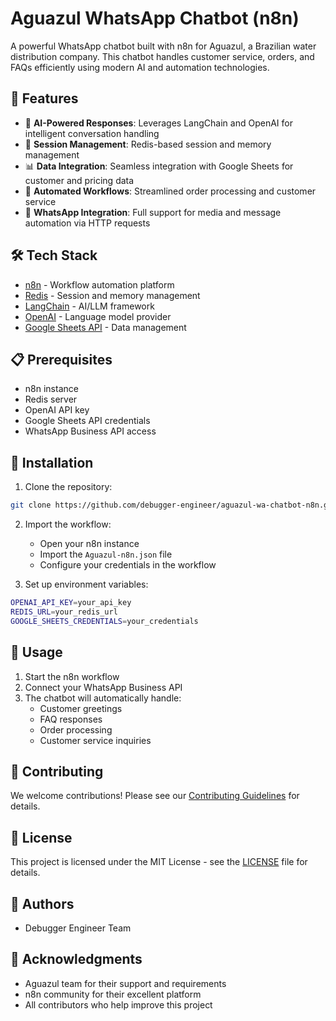 # Aguazul WhatsApp Chatbot (n8n)

A powerful WhatsApp chatbot built with n8n for Aguazul, a Brazilian water distribution company. This chatbot handles customer service, orders, and FAQs efficiently using modern AI and automation technologies.

## 🚀 Features

- 🤖 **AI-Powered Responses**: Leverages LangChain and OpenAI for intelligent conversation handling
- 💾 **Session Management**: Redis-based session and memory management
- 📊 **Data Integration**: Seamless integration with Google Sheets for customer and pricing data
- 🔄 **Automated Workflows**: Streamlined order processing and customer service
- 📱 **WhatsApp Integration**: Full support for media and message automation via HTTP requests

## 🛠️ Tech Stack

- [n8n](https://n8n.io/) - Workflow automation platform
- [Redis](https://redis.io/) - Session and memory management
- [LangChain](https://www.langchain.com/) - AI/LLM framework
- [OpenAI](https://openai.com/) - Language model provider
- [Google Sheets API](https://developers.google.com/sheets/api) - Data management

## 📋 Prerequisites

- n8n instance
- Redis server
- OpenAI API key
- Google Sheets API credentials
- WhatsApp Business API access

## 🔧 Installation

1. Clone the repository:
```bash
git clone https://github.com/debugger-engineer/aguazul-wa-chatbot-n8n.git
```

2. Import the workflow:
   - Open your n8n instance
   - Import the `Aguazul-n8n.json` file
   - Configure your credentials in the workflow

3. Set up environment variables:
```bash
OPENAI_API_KEY=your_api_key
REDIS_URL=your_redis_url
GOOGLE_SHEETS_CREDENTIALS=your_credentials
```

## 📖 Usage

1. Start the n8n workflow
2. Connect your WhatsApp Business API
3. The chatbot will automatically handle:
   - Customer greetings
   - FAQ responses
   - Order processing
   - Customer service inquiries

## 🤝 Contributing

We welcome contributions! Please see our [Contributing Guidelines](CONTRIBUTING.md) for details.

## 📄 License

This project is licensed under the MIT License - see the [LICENSE](LICENSE) file for details.

## 👥 Authors

- Debugger Engineer Team

## 🙏 Acknowledgments

- Aguazul team for their support and requirements
- n8n community for their excellent platform
- All contributors who help improve this project
